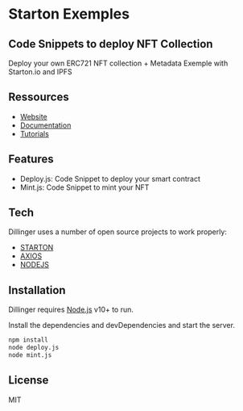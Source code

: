 # Starton Exemples
## Code Snippets to deploy NFT Collection

Deploy your own ERC721 NFT collection + Metadata Exemple with Starton.io and IPFS

## Ressources

- [Website](https://www.starton.io/)
- [Documentation](https://docs.starton.io/)
- [Tutorials](https://docs.starton.io/docs/Tutorials/Home)

## Features

- Deploy.js: Code Snippet to deploy your smart contract
- Mint.js: Code Snippet to mint your NFT

## Tech

Dillinger uses a number of open source projects to work properly:

- [STARTON](https://app.starton.io/)
- [AXIOS](https://www.npmjs.com/package/axios)
- [NODEJS](https://nodejs.org/en/)

## Installation

Dillinger requires [Node.js](https://nodejs.org/) v10+ to run.

Install the dependencies and devDependencies and start the server.

```sh
npm install
node deploy.js
node mint.js
```

## License

MIT

